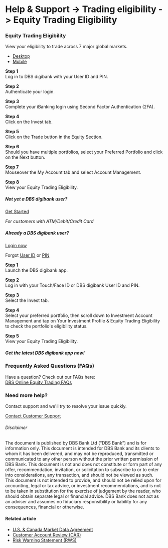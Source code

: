 # Help & Support -> Trading eligibility -> Equity Trading Eligibility

### Equity Trading Eligibility

View your eligibility to trade across 7 major global markets.

  * [Desktop](https://www.dbs.com.sg/personal/support/wealth-oet-equity-trading-eligibility.html#desktop-tab)
  * [Mobile](https://www.dbs.com.sg/personal/support/wealth-oet-equity-trading-eligibility.html#mobile-tab)



**Step 1**  
Log in to DBS digibank with your User ID and PIN. 

**Step 2**  
Authenticate your login. 

**Step 3**  
Complete your iBanking login using Second Factor Authentication (2FA). 

**Step 4**  
Click on the Invest tab. 

**Step 5**  
Click on the Trade button in the Equity Section. 

**Step 6**  
Should you have multiple portfolios, select your Preferred Portfolio and click on the Next button. 

**Step 7**  
Mouseover the My Account tab and select Account Management. 

**Step 8**  
View your Equity Trading Eligibility. 

##### Not yet a DBS digibank user?

[Get Started](https://internet-banking.dbs.com.sg/ibAPL/Welcome)

_For customers with ATM/Debit/Credit Card_

##### Already a DBS digibank user?

[Login now](https://internet-banking.dbs.com.sg/IB/Welcome)

Forgot [User ID](https://www.dbs.com.sg/personal/ibanking/ibapl/ib-printuid.html) or [PIN](https://www.dbs.com.sg/personal/ibanking/ibapl/ib-resetpin.html)

**Step 1**  
Launch the DBS digibank app. 

**Step 2**  
Log in with your Touch/Face ID or DBS digibank User ID and PIN. 

**Step 3**  
Select the Invest tab. 

**Step 4**  
Select your preferred portfolio, then scroll down to Investment Account Management and tap on Your Investment Profile & Equity Trading Eligibility to check the portfolio's eligibility status. 

**Step 5**  
View your Equity Trading Eligibility. 

##### Get the latest DBS digibank app now!

[](https://apps.apple.com/sg/app/dbs-iwealth-sg/id1179928963) [](https://play.google.com/store/apps/details?id=com.dbs.sg.iwealth) [](https://appgallery.huawei.com/#/app/C101888665)

### Frequently Asked Questions (FAQs)

Have a question? Check out our FAQs here:  
[DBS Online Equity Trading FAQs](https://www.dbs.com.sg/personal/support/wealth-oet-dbs-online-equity-trading-faq.html)  


### Need more help?

Contact support and we'll try to resolve your issue quickly.

[Contact Customer Support](https://www.dbs.com.sg/personal/contact-us.page)

###### Disclaimer

The document is published by DBS Bank Ltd (“DBS Bank”) and is for information only. This document is intended for DBS Bank and its clients to whom it has been delivered, and may not be reproduced, transmitted or communicated to any other person without the prior written permission of DBS Bank. This document is not and does not constitute or form part of any offer, recommendation, invitation, or solicitation to subscribe to or to enter into considerations, any transaction, and should not be viewed as such. This document is not intended to provide, and should not be relied upon for accounting, legal or tax advice, or investment recommendations, and is not to be taken in substitution for the exercise of judgement by the reader, who should obtain separate legal or financial advice. DBS Bank does not act as an adviser and assumes no fiduciary responsibility or liability for any consequences, financial or otherwise. 

#### Related article

  * [U.S. & Canada Market Data Agreement](https://www.dbs.com.sg/personal/support/wealth-oet-us-canada-market-data-agreement.html)
  * [Customer Account Review (CAR)](https://www.dbs.com.sg/personal/support/wealth-oet-customer-account-review.html)
  * [Risk Warning Statement (RWS)](https://www.dbs.com.sg/personal/support/wealth-oet-risk-warning-statement-for-foreign-shares-market.html)


